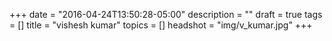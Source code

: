 +++
date = "2016-04-24T13:50:28-05:00"
description = ""
draft = true
tags = []
title = "vishesh kumar"
topics = []
headshot = "img/v_kumar.jpg"
+++
